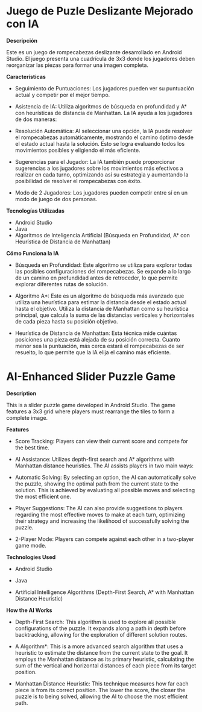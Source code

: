 # Juego de Puzle Deslizante Mejorado con IA

**Descripción**

Este es un juego de rompecabezas deslizante desarrollado en Android Studio. El juego presenta una cuadrícula de 3x3 donde los jugadores deben reorganizar las piezas para formar una imagen completa.

**Características**

* Seguimiento de Puntuaciones: Los jugadores pueden ver su puntuación actual y competir por el mejor tiempo.

* Asistencia de IA: Utiliza algoritmos de búsqueda en profundidad y A* con heurísticas de distancia de Manhattan. La IA ayuda a los jugadores de dos maneras:

* Resolución Automática: Al seleccionar una opción, la IA puede resolver el rompecabezas automáticamente, mostrando el camino óptimo desde el estado actual hasta la solución. Esto se logra evaluando todos los movimientos posibles y eligiendo el más eficiente.

* Sugerencias para el Jugador: La IA también puede proporcionar sugerencias a los jugadores sobre los movimientos más efectivos a realizar en cada turno, optimizando así su estrategia y aumentando la posibilidad de resolver el rompecabezas con éxito.

* Modo de 2 Jugadores: Los jugadores pueden competir entre sí en un modo de juego de dos personas.

**Tecnologías Utilizadas**

* Android Studio
* Java
* Algoritmos de Inteligencia Artificial (Búsqueda en Profundidad, A* con Heurística de Distancia de Manhattan)

**Cómo Funciona la IA**

* Búsqueda en Profundidad: Este algoritmo se utiliza para explorar todas las posibles configuraciones del rompecabezas. Se expande a lo largo de un camino en profundidad antes de retroceder, lo que permite explorar diferentes rutas de solución.

* Algoritmo A*: Este es un algoritmo de búsqueda más avanzado que utiliza una heurística para estimar la distancia desde el estado actual hasta el objetivo. Utiliza la distancia de Manhattan como su heurística principal, que calcula la suma de las distancias verticales y horizontales de cada pieza hasta su posición objetivo.

* Heurística de Distancia de Manhattan: Esta técnica mide cuántas posiciones una pieza está alejada de su posición correcta. Cuanto menor sea la puntuación, más cerca estará el rompecabezas de ser resuelto, lo que permite que la IA elija el camino más eficiente.

# AI-Enhanced Slider Puzzle Game

**Description**

This is a slider puzzle game developed in Android Studio. The game features a 3x3 grid where players must rearrange the tiles to form a complete image.

**Features**

* Score Tracking: Players can view their current score and compete for the best time.
  
* AI Assistance: Utilizes depth-first search and A* algorithms with Manhattan distance heuristics. The AI assists players in two main ways:
  
* Automatic Solving: By selecting an option, the AI can automatically solve the puzzle, showing the optimal path from the current state to the solution. This is achieved by evaluating all possible moves and selecting the most efficient one.
  
* Player Suggestions: The AI can also provide suggestions to players regarding the most effective moves to make at each turn, optimizing their strategy and increasing the likelihood of successfully solving the puzzle.
  
* 2-Player Mode: Players can compete against each other in a two-player game mode.
  
**Technologies Used**

* Android Studio
  
* Java
  
* Artificial Intelligence Algorithms (Depth-First Search, A* with Manhattan Distance Heuristic)

**How the AI Works**

* Depth-First Search: This algorithm is used to explore all possible configurations of the puzzle. It expands along a path in depth before backtracking, allowing for the exploration of different solution routes.

* A Algorithm*: This is a more advanced search algorithm that uses a heuristic to estimate the distance from the current state to the goal. It employs the Manhattan distance as its primary heuristic, calculating the sum of the vertical and horizontal distances of each piece from its target position.

* Manhattan Distance Heuristic: This technique measures how far each piece is from its correct position. The lower the score, the closer the puzzle is to being solved, allowing the AI to choose the most efficient path.
